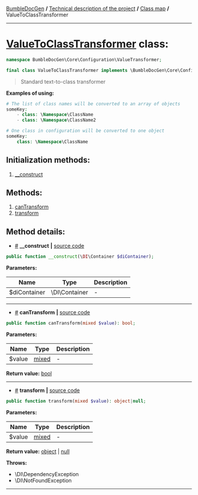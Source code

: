 <!-- {% raw %} -->
<embed> <a href="/docs/README.md">BumbleDocGen</a> <b>/</b> <a href="/docs/tech/readme.md">Technical description of the project</a> <b>/</b> <a href="/docs/tech/map.md">Class map</a> <b>/</b> ValueToClassTransformer<hr> </embed>

<h1>
    <a href="https://github.com/bumble-tech/bumble-doc-gen/blob/master/src/Core/Configuration/ValueTransformer/ValueToClassTransformer.php#L26">ValueToClassTransformer</a> class:
</h1>





```php
namespace BumbleDocGen\Core\Configuration\ValueTransformer;

final class ValueToClassTransformer implements \BumbleDocGen\Core\Configuration\ValueTransformer\ValueTransformerInterface
```

<blockquote>Standard text-to-class transformer</blockquote>


<b>Examples of using:</b>

```php
# The list of class names will be converted to an array of objects
someKey:
    - class: \Namespace\ClassName
    - class: \Namespace\ClassName2

```

```php
# One class in configuration will be converted to one object
someKey:
    class: \Namespace\ClassName

```






<h2>Initialization methods:</h2>

<ol>
<li>
    <a href="#m-construct">__construct</a>
    </li>
</ol>

<h2>Methods:</h2>

<ol>
<li>
    <a href="#mcantransform">canTransform</a>
    </li>
<li>
    <a href="#mtransform">transform</a>
    </li>
</ol>







<h2>Method details:</h2>

<div class='method_description-block'>

<ul>
<li><a name="m-construct" href="#m-construct">#</a>
 <b>__construct</b>
    <b>|</b> <a href="https://github.com/bumble-tech/bumble-doc-gen/blob/master/src/Core/Configuration/ValueTransformer/ValueToClassTransformer.php#L28">source code</a></li>
</ul>

```php
public function __construct(\DI\Container $diContainer);
```



<b>Parameters:</b>

<table>
    <thead>
    <tr>
        <th>Name</th>
        <th>Type</th>
        <th>Description</th>
    </tr>
    </thead>
    <tbody>
            <tr>
            <td>$diContainer</td>
            <td>\DI\Container</td>
            <td>-</td>
        </tr>
        </tbody>
</table>



</div>
<hr>
<div class='method_description-block'>

<ul>
<li><a name="mcantransform" href="#mcantransform">#</a>
 <b>canTransform</b>
    <b>|</b> <a href="https://github.com/bumble-tech/bumble-doc-gen/blob/master/src/Core/Configuration/ValueTransformer/ValueToClassTransformer.php#L32">source code</a></li>
</ul>

```php
public function canTransform(mixed $value): bool;
```



<b>Parameters:</b>

<table>
    <thead>
    <tr>
        <th>Name</th>
        <th>Type</th>
        <th>Description</th>
    </tr>
    </thead>
    <tbody>
            <tr>
            <td>$value</td>
            <td><a href='https://www.php.net/manual/en/language.types.mixed.php'>mixed</a></td>
            <td>-</td>
        </tr>
        </tbody>
</table>

<b>Return value:</b> <a href='https://www.php.net/manual/en/language.types.boolean.php'>bool</a>


</div>
<hr>
<div class='method_description-block'>

<ul>
<li><a name="mtransform" href="#mtransform">#</a>
 <b>transform</b>
    <b>|</b> <a href="https://github.com/bumble-tech/bumble-doc-gen/blob/master/src/Core/Configuration/ValueTransformer/ValueToClassTransformer.php#L41">source code</a></li>
</ul>

```php
public function transform(mixed $value): object|null;
```



<b>Parameters:</b>

<table>
    <thead>
    <tr>
        <th>Name</th>
        <th>Type</th>
        <th>Description</th>
    </tr>
    </thead>
    <tbody>
            <tr>
            <td>$value</td>
            <td><a href='https://www.php.net/manual/en/language.types.mixed.php'>mixed</a></td>
            <td>-</td>
        </tr>
        </tbody>
</table>

<b>Return value:</b> <a href='https://www.php.net/manual/en/language.types.object.php'>object</a> | <a href='https://www.php.net/manual/en/language.types.null.php'>null</a>


<b>Throws:</b>
<ul>
<li>
    <a >\DI\DependencyException</a></li>

<li>
    <a >\DI\NotFoundException</a></li>

</ul>

</div>
<hr>

<!-- {% endraw %} -->